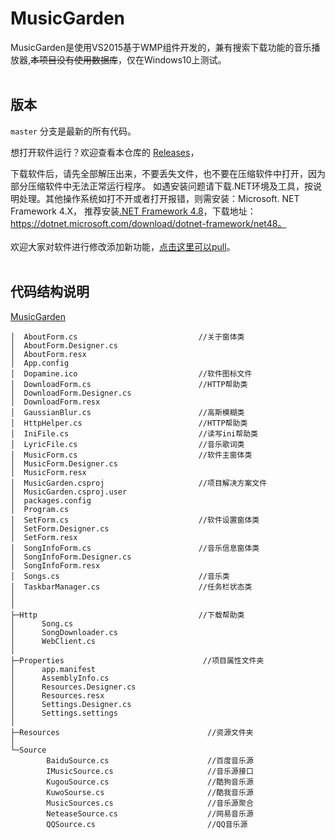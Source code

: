# MusicGarden
MusicGarden是使用VS2015基于WMP组件开发的，兼有搜索下载功能的音乐播放器,~~本项目没有使用数据库~~，仅在Windows10上测试。
<br><br>

## 版本
`master` 分支是最新的所有代码。

想打开软件运行？欢迎查看本仓库的 [Releases](https://github.com/jianyuyanyu/MusicGarden/releases)，

下载软件后，请先全部解压出来，不要丢失文件，也不要在压缩软件中打开，因为部分压缩软件中无法正常运行程序。
如遇安装问题请下载.NET环境及工具，按说明处理。其他操作系统如打不开或者打开报错，则需安装：Microsoft. NET Framework 4.X， 推荐安装[.NET Framework 4.8](https://dotnet.microsoft.com/download/dotnet-framework/thank-you/net48-chs)，下载地址：https://dotnet.microsoft.com/download/dotnet-framework/net48。
<br><br>
欢迎大家对软件进行修改添加新功能，[点击这里可以pull](https://github.com/jianyuyanyu/MusicGarden/pulls)。
<br><br>

## 代码结构说明
[MusicGarden](https://github.com/jianyuyanyu/MusicGarden)
```
│  AboutForm.cs                           //关于窗体类
│  AboutForm.Designer.cs
│  AboutForm.resx
│  App.config
│  Dopamine.ico                           //软件图标文件
│  DownloadForm.cs                        //HTTP帮助类
│  DownloadForm.Designer.cs
│  DownloadForm.resx
│  GaussianBlur.cs                        //高斯模糊类
│  HttpHelper.cs                          //HTTP帮助类
│  IniFile.cs                             //读写ini帮助类
│  LyricFile.cs                           //音乐歌词类
│  MusicForm.cs                           //软件主窗体类
│  MusicForm.Designer.cs
│  MusicForm.resx
│  MusicGarden.csproj                     //项目解决方案文件
│  MusicGarden.csproj.user
│  packages.config
│  Program.cs
│  SetForm.cs                             //软件设置窗体类
│  SetForm.Designer.cs
│  SetForm.resx
│  SongInfoForm.cs                        //音乐信息窗体类
│  SongInfoForm.Designer.cs
│  SongInfoForm.resx
│  Songs.cs                               //音乐类
│  TaskbarManager.cs                      //任务栏状态类
│  
│              
├─Http                                    //下载帮助类
│      Song.cs             
│      SongDownloader.cs
│      WebClient.cs
│      
├─Properties                               //项目属性文件夹
│      app.manifest
│      AssemblyInfo.cs
│      Resources.Designer.cs
│      Resources.resx
│      Settings.Designer.cs
│      Settings.settings
│      
├─Resources                                 //资源文件夹
│      
└─Source
        BaiduSource.cs                      //百度音乐源
        IMusicSource.cs                     //音乐源接口
        KugouSource.cs                      //酷狗音乐源
        KuwoSourse.cs                       //酷我音乐源
        MusicSources.cs                     //音乐源聚合
        NeteaseSource.cs                    //网易音乐源
        QQSource.cs                         //QQ音乐源
        
```
